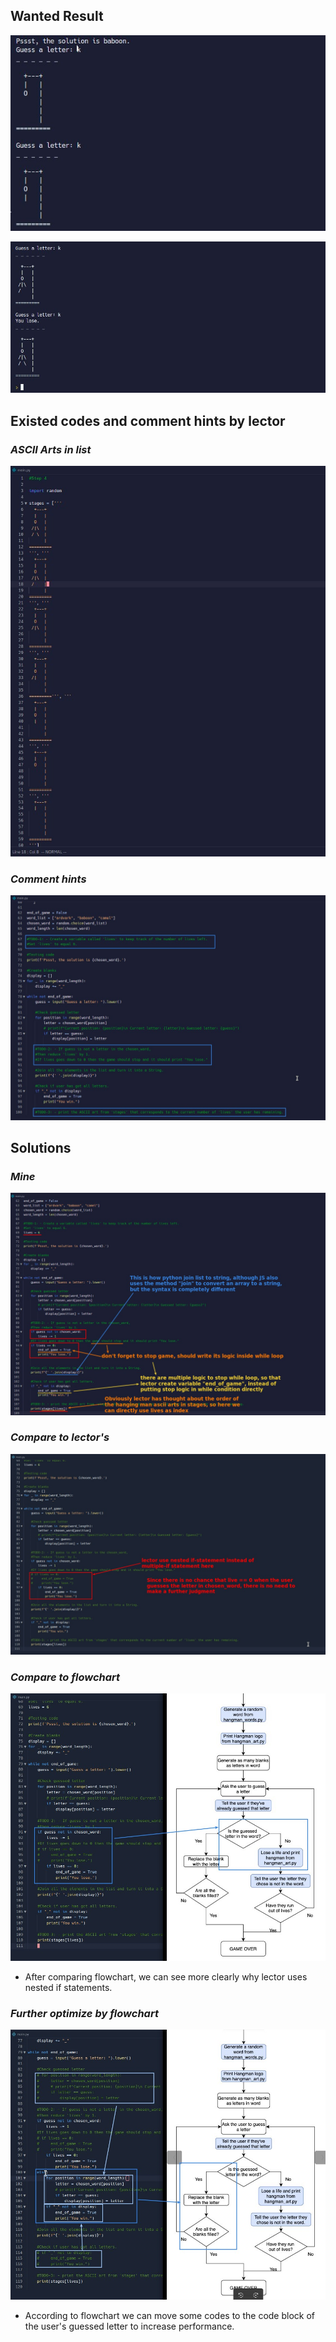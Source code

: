 ## **Wanted Result**

![Alt wanted result 1](pic/01.jpg)

![Alt wanted result 2](pic/02.jpg)

## **Existed codes and comment hints by lector**

### _ASCII Arts in list_

![Alt ascii arts by lector](pic/03.jpg)

### _Comment hints_

![Alt hint and existed codes by lector](pic/04.jpg)

## **Solutions**

### _Mine_

![Alt my solution](pic/05.jpg)

### _Compare to lector's_

![Alt compare to lector's](pic/06.jpg)

### _Compare to flowchart_

![Alt compare to flowchart](pic/07.jpg)

- After comparing flowchart, we can see more clearly why lector uses nested if statements.

### _Further optimize by flowchart_

![Alt compare to flowchart2](pic/08.jpg)

- According to flowchart we can move some codes to the code block of the user's guessed letter to increase performance.
